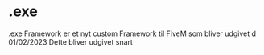 # .exe
.exe Framework er et nyt custom Framework til FiveM som bliver udgivet d 01/02/2023
Dette bliver udgivet snart
